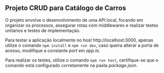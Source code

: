 ## Projeto CRUD para Catálogo de Carros

O projeto envolve o desenvolvimento de uma API local, focando em organizar os processos, assegurar rotas com middlewares e realizar testes unitários e testes de implementação.

Para testar a aplicação localmente no host http://localhost:3000, apenas utilize o comando `npm install` e `npm run dev`, caso queira alterar a porta de acesso, modifique a constante *port* em *app.ts*.

Para realizar os testes, utilize o comando `npm run test`, certifique-se que o comando está configurado corretamente na pasta *package.json*.

